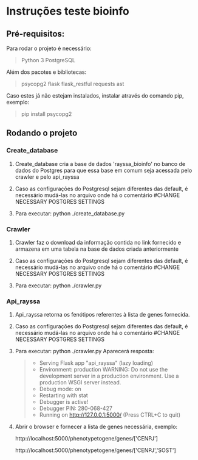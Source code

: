 # Instruções teste bioinfo
## Pré-requisitos:

Para rodar o projeto é necessário:
  >Python 3
  >PostgreSQL
  
Além dos pacotes e bibliotecas:
  >psycopg2
  >flask
  >flask_restful
  >requests
  >ast
  
Caso estes já não estejam instalados, instalar através do comando pip, exemplo:

  >pip install psycopg2
  
## Rodando o projeto

### Create_database
1) Create_database cria a base de dados 'rayssa_bioinfo' no banco de dados do Postgres para que essa base em comum seja acessada pelo crawler e pelo api_rayssa

2) Caso as configurações do Postgresql sejam diferentes das default, é necessário mudá-las no arquivo onde há o comentário #CHANGE NECESSARY POSTGRES SETTINGS

3) Para executar: python ./create_database.py

### Crawler
1) Crawler faz o download da informação contida no link fornecido e armazena em uma tabela na base de dados criada anteriormente

2) Caso as configurações do Postgresql sejam diferentes das default, é necessário mudá-las no arquivo onde há o comentário #CHANGE NECESSARY POSTGRES SETTINGS

3) Para executar: python ./crawler.py

### Api_rayssa
1) Api_rayssa retorna os fenótipos referentes à lista de genes fornecida.

2) Caso as configurações do Postgresql sejam diferentes das default, é necessário mudá-las no arquivo onde há o comentário #CHANGE NECESSARY POSTGRES SETTINGS

3) Para executar: python ./crawler.py
  Aparecerá resposta:
   > * Serving Flask app "api_rayssa" (lazy loading)
   > * Environment: production
   >  WARNING: Do not use the development server in a production environment.
   >  Use a production WSGI server instead.
   > * Debug mode: on
   > * Restarting with stat
   > * Debugger is active!
   > * Debugger PIN: 280-068-427
   > * Running on http://127.0.0.1:5000/ (Press CTRL+C to quit)
    
 4) Abrir o browser e fornecer a lista de genes necessária, exemplo:
 
    http://localhost:5000/phenotypetogene/genes/['CENPJ']
    
    http://localhost:5000/phenotypetogene/genes/['CENPJ','SOST']



  
